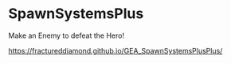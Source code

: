 # SpawnSystemsPlus
Make an Enemy to defeat the Hero!

https://fractureddiamond.github.io/GEA_SpawnSystemsPlusPlus/
